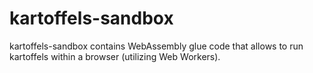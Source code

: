 # kartoffels-sandbox

kartoffels-sandbox contains WebAssembly glue code that allows to run kartoffels
within a browser (utilizing Web Workers).
